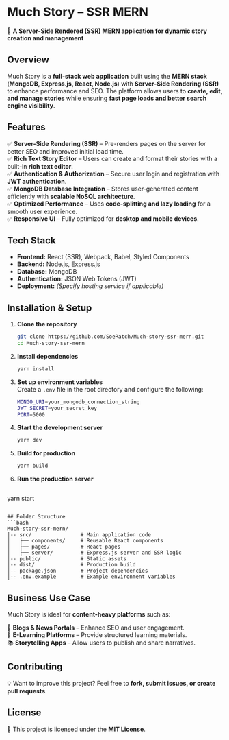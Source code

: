 # Much Story – SSR MERN

🚀 **A Server-Side Rendered (SSR) MERN application for dynamic story creation and management**

## Overview

Much Story is a **full-stack web application** built using the **MERN stack** (**MongoDB, Express.js, React, Node.js**) with **Server-Side Rendering (SSR)** to enhance performance and SEO. The platform allows users to **create, edit, and manage stories** while ensuring **fast page loads and better search engine visibility**.

## Features

✅ **Server-Side Rendering (SSR)** – Pre-renders pages on the server for better SEO and improved initial load time.  
✅ **Rich Text Story Editor** – Users can create and format their stories with a built-in **rich text editor**.  
✅ **Authentication & Authorization** – Secure user login and registration with **JWT authentication**.  
✅ **MongoDB Database Integration** – Stores user-generated content efficiently with **scalable NoSQL architecture**.  
✅ **Optimized Performance** – Uses **code-splitting and lazy loading** for a smooth user experience.  
✅ **Responsive UI** – Fully optimized for **desktop and mobile devices**.

## Tech Stack

- **Frontend:** React (SSR), Webpack, Babel, Styled Components  
- **Backend:** Node.js, Express.js  
- **Database:** MongoDB  
- **Authentication:** JSON Web Tokens (JWT)  
- **Deployment:** *(Specify hosting service if applicable)*  

## Installation & Setup

1. **Clone the repository**  
   ```bash
   git clone https://github.com/SoeRatch/Much-story-ssr-mern.git
   cd Much-story-ssr-mern
   ```
2. **Install dependencies**  
   ```bash
   yarn install
   ```
3. **Set up environment variables**  
   Create a `.env` file in the root directory and configure the following:  
   ```bash
   MONGO_URI=your_mongodb_connection_string
   JWT_SECRET=your_secret_key
   PORT=5000
   ```
4. **Start the development server**  
   ```bash
   yarn dev
   ```
5. **Build for production**  
   ```bash
   yarn build
   ```
6. **Run the production server**  
   ```bash
  yarn start
   ```

## Folder Structure
```bash
Much-story-ssr-mern/
│-- src/                # Main application code  
│   ├── components/     # Reusable React components  
│   ├── pages/          # React pages  
│   ├── server/         # Express.js server and SSR logic  
│-- public/             # Static assets  
│-- dist/               # Production build  
│-- package.json        # Project dependencies  
│-- .env.example        # Example environment variables

```
## Business Use Case

Much Story is ideal for **content-heavy platforms** such as:

📖 **Blogs & News Portals** – Enhance SEO and user engagement.  
📝 **E-Learning Platforms** – Provide structured learning materials.  
📚 **Storytelling Apps** – Allow users to publish and share narratives.

## Contributing

💡 Want to improve this project? Feel free to **fork, submit issues, or create pull requests**.

## License

📜 This project is licensed under the **MIT License**.

